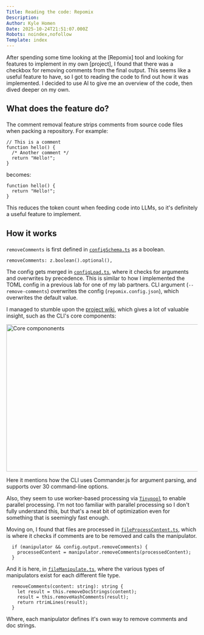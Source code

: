 ```yaml
---
Title: Reading the code: Repomix
Description: 
Author: Kyle Homen
Date: 2025-10-24T21:51:07.000Z
Robots: noindex,nofollow
Template: index
---
```

<p>After spending some time looking at the [Repomix] tool and looking for features to implement in my own [project], I found that there was a checkbox for removing comments from the final output. This seems like a useful feature to have, so I got to reading the code to find out how it was implemented. I decided to use AI to give me an overview of the code, then dived deeper on my own.</p>

<h2>
  
  
  What does the feature do?
</h2>

<p>The comment removal feature strips comments from source code files when packing a repository. For example:<br>
</p>

<div class="highlight js-code-highlight">
<pre class="highlight plaintext"><code>// This is a comment
function hello() {
  /* Another comment */
  return "Hello!";
}
</code></pre>

</div>



<p>becomes:<br>
</p>

<div class="highlight js-code-highlight">
<pre class="highlight plaintext"><code>function hello() {
  return "Hello!";
}
</code></pre>

</div>



<p>This reduces the token count when feeding code into LLMs, so it's definitely a useful feature to implement.</p>

<h2>
  
  
  How it works
</h2>

<p><code>removeComments</code> is first defined in <a href="https://github.com/yamadashy/repomix/blob/main/src/config/configSchema.ts" rel="noopener noreferrer"><code>configSchema.ts</code></a> as a boolean.<br>
</p>

<div class="highlight js-code-highlight">
<pre class="highlight typescript"><code><span class="nx">removeComments</span><span class="p">:</span> <span class="nx">z</span><span class="p">.</span><span class="nf">boolean</span><span class="p">().</span><span class="nf">optional</span><span class="p">(),</span>
</code></pre>

</div>



<p>The config gets merged in <a href="https://github.com/yamadashy/repomix/blob/main/src/config/configLoad.ts" rel="noopener noreferrer"><code>configLoad.ts</code></a>, where it checks for arguments and overwrites by precedence. This is similar to how I implemented the TOML config in a previous lab for one of my lab partners. CLI argument (<code>--remove-comments</code>) overwrites the config (<code>repomix.config.json</code>), which overwrites the default value.</p>

<p>I managed to stumble upon the <a href="https://deepwiki.com/yamadashy/repomix" rel="noopener noreferrer">project wiki</a>, which gives a lot of valuable insight, such as the CLI's core components:</p>

<p><a href="https://media2.dev.to/dynamic/image/width=800%2Cheight=%2Cfit=scale-down%2Cgravity=auto%2Cformat=auto/https%3A%2F%2Fdev-to-uploads.s3.amazonaws.com%2Fuploads%2Farticles%2F9l0hgamdhxh35h1rmlq2.png" class="article-body-image-wrapper"><img src="https://media2.dev.to/dynamic/image/width=800%2Cheight=%2Cfit=scale-down%2Cgravity=auto%2Cformat=auto/https%3A%2F%2Fdev-to-uploads.s3.amazonaws.com%2Fuploads%2Farticles%2F9l0hgamdhxh35h1rmlq2.png" alt="Core compononents" width="698" height="388"></a></p>

<p>Here it mentions how the CLI uses Commander.js for argument parsing, and supports over 30 command-line options.</p>

<p>Also, they seem to use worker-based processing via <a href="https://github.com/tinylibs/tinypool" rel="noopener noreferrer"><code>Tinypool</code></a> to enable parallel processing. I'm not too familiar with parallel processing so I don't fully understand this, but that's a neat bit of optimization even for something that is seemingly fast enough.</p>

<p>Moving on, I found that files are processed in <a href="https://github.com/yamadashy/repomix/blob/main/src/core/file/fileProcessContent.ts" rel="noopener noreferrer"><code>fileProcessContent.ts</code></a>, which is where it checks if comments are to be removed and calls the manipulator.<br>
</p>

<div class="highlight js-code-highlight">
<pre class="highlight typescript"><code>  <span class="k">if </span><span class="p">(</span><span class="nx">manipulator</span> <span class="o">&amp;&amp;</span> <span class="nx">config</span><span class="p">.</span><span class="nx">output</span><span class="p">.</span><span class="nx">removeComments</span><span class="p">)</span> <span class="p">{</span>
    <span class="nx">processedContent</span> <span class="o">=</span> <span class="nx">manipulator</span><span class="p">.</span><span class="nf">removeComments</span><span class="p">(</span><span class="nx">processedContent</span><span class="p">);</span>
  <span class="p">}</span>
</code></pre>

</div>



<p>And it is here, in <a href="https://github.com/yamadashy/repomix/blob/main/src/core/file/fileManipulate.ts" rel="noopener noreferrer"><code>fileManipulate.ts</code></a>, where the various types of manipulators exist for each different file type.<br>
</p>

<div class="highlight js-code-highlight">
<pre class="highlight typescript"><code>  <span class="nf">removeComments</span><span class="p">(</span><span class="nx">content</span><span class="p">:</span> <span class="kr">string</span><span class="p">):</span> <span class="kr">string</span> <span class="p">{</span>
    <span class="kd">let</span> <span class="nx">result</span> <span class="o">=</span> <span class="k">this</span><span class="p">.</span><span class="nf">removeDocStrings</span><span class="p">(</span><span class="nx">content</span><span class="p">);</span>
    <span class="nx">result</span> <span class="o">=</span> <span class="k">this</span><span class="p">.</span><span class="nf">removeHashComments</span><span class="p">(</span><span class="nx">result</span><span class="p">);</span>
    <span class="k">return</span> <span class="nf">rtrimLines</span><span class="p">(</span><span class="nx">result</span><span class="p">);</span>
  <span class="p">}</span>
</code></pre>

</div>



<p>Where, each manipulator defines it's own way to remove comments and doc strings.</p>


